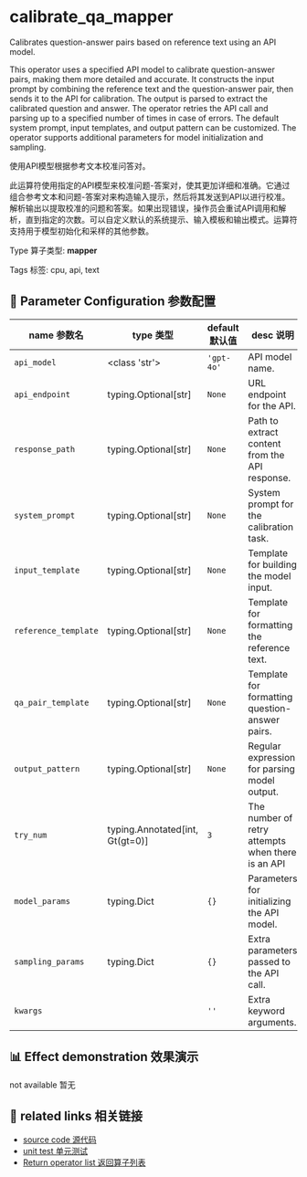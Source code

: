 # calibrate_qa_mapper

Calibrates question-answer pairs based on reference text using an API model.

This operator uses a specified API model to calibrate question-answer pairs, making them more detailed and accurate. It constructs the input prompt by combining the reference text and the question-answer pair, then sends it to the API for calibration. The output is parsed to extract the calibrated question and answer. The operator retries the API call and parsing up to a specified number of times in case of errors. The default system prompt, input templates, and output pattern can be customized. The operator supports additional parameters for model initialization and sampling.

使用API模型根据参考文本校准问答对。

此运算符使用指定的API模型来校准问题-答案对，使其更加详细和准确。它通过组合参考文本和问题-答案对来构造输入提示，然后将其发送到API以进行校准。解析输出以提取校准的问题和答案。如果出现错误，操作员会重试API调用和解析，直到指定的次数。可以自定义默认的系统提示、输入模板和输出模式。运算符支持用于模型初始化和采样的其他参数。

Type 算子类型: **mapper**

Tags 标签: cpu, api, text

## 🔧 Parameter Configuration 参数配置
| name 参数名 | type 类型 | default 默认值 | desc 说明 |
|--------|------|--------|------|
| `api_model` | <class 'str'> | `'gpt-4o'` | API model name. |
| `api_endpoint` | typing.Optional[str] | `None` | URL endpoint for the API. |
| `response_path` | typing.Optional[str] | `None` | Path to extract content from the API response. |
| `system_prompt` | typing.Optional[str] | `None` | System prompt for the calibration task. |
| `input_template` | typing.Optional[str] | `None` | Template for building the model input. |
| `reference_template` | typing.Optional[str] | `None` | Template for formatting the reference text. |
| `qa_pair_template` | typing.Optional[str] | `None` | Template for formatting question-answer pairs. |
| `output_pattern` | typing.Optional[str] | `None` | Regular expression for parsing model output. |
| `try_num` | typing.Annotated[int, Gt(gt=0)] | `3` | The number of retry attempts when there is an API |
| `model_params` | typing.Dict | `{}` | Parameters for initializing the API model. |
| `sampling_params` | typing.Dict | `{}` | Extra parameters passed to the API call. |
| `kwargs` |  | `''` | Extra keyword arguments. |

## 📊 Effect demonstration 效果演示
not available 暂无

## 🔗 related links 相关链接
- [source code 源代码](../../../data_juicer/ops/mapper/calibrate_qa_mapper.py)
- [unit test 单元测试](../../../tests/ops/mapper/test_calibrate_qa_mapper.py)
- [Return operator list 返回算子列表](../../Operators.md)